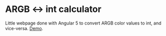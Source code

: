 # ARGB ↔ int calculator

Little webpage done with Angular 5 to convert ARGB color values to int, and vice-versa. [Demo](https://melvilq.droppages.com/argb.html).